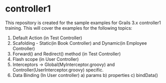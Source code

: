 # controller1
This repository is created for the sample examples for Grails 3.x controller1 training. This will cover the examples for the following topics:

1. Default Action (in Test Controller)
2. Scafolding - Static(in Book Controller) and Dynamic(in Employee Controller)
3. Forward() and Redirect() method (in Test Controller)
4. Flash scope (in User Controller)
5. Interceptors -> Global(MyInterceptor.groovy) and Controller(UserInterceptor.groovy) specific.
6. Data Binding (In User controller)
  a) params
  b) properties
  c) bindData()
